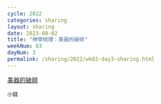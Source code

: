 ```yaml
---
cycle: 2022
categories: sharing
layout: sharing
date: 2023-08-02
title: "神學梳理：美器的破碎"
weekNum: 83
dayNum: 3
permalink: /sharing/2022/wk83-day3-sharing.html
---
```


[美器的破碎](https://eccseattle.github.io/media/sharing/2022/wk083/2023-08-02-bin.m4a)

`小錢`
